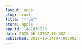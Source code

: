 ```yaml
---
layout: apps
slug: trumf
title: "Trumf"
store: apple
app_id: 1481070828
date: 2025-06-27T07:10:18Z
published: 2019-10-14T07:00:00Z
---
```

